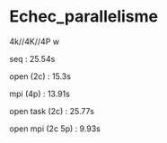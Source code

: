 # Echec_parallelisme

4k//4K//4P w


seq : 
25.54s


open (2c) : 
15.3s


mpi (4p) : 
13.91s


open task (2c) : 
25.77s


open mpi (2c 5p) : 
9.93s
